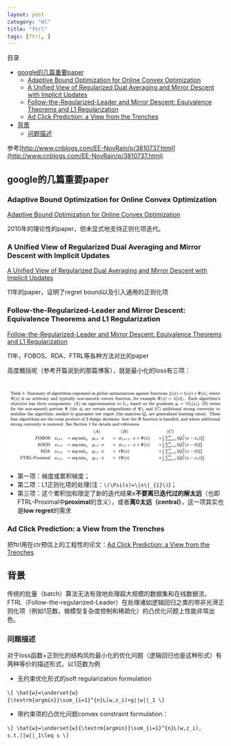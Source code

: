 ```yaml
---
layout: post
category: "ml"
title: "ftrl"
tags: [ftrl, ]
---
```


目录

<!-- TOC -->

- [google的几篇重要paper](#google的几篇重要paper)
    - [Adaptive Bound Optimization for Online Convex Optimization](#adaptive-bound-optimization-for-online-convex-optimization)
    - [A Unified View of Regularized Dual Averaging and Mirror Descent with Implicit Updates](#a-unified-view-of-regularized-dual-averaging-and-mirror-descent-with-implicit-updates)
    - [Follow-the-Regularized-Leader and Mirror Descent: Equivalence Theorems and L1 Regularization](#follow-the-regularized-leader-and-mirror-descent-equivalence-theorems-and-l1-regularization)
    - [Ad Click Prediction: a View from the Trenches](#ad-click-prediction-a-view-from-the-trenches)
- [背景](#背景)
    - [问题描述](#问题描述)

<!-- /TOC -->

参考[http://www.cnblogs.com/EE-NovRain/p/3810737.html](http://www.cnblogs.com/EE-NovRain/p/3810737.html)

## google的几篇重要paper

### Adaptive Bound Optimization for Online Convex Optimization

[Adaptive Bound Optimization for Online Convex Optimization](https://static.googleusercontent.com/media/research.google.com/zh-CN//pubs/archive/36483.pdf)

2010年的理论性的paper，但未显式地支持正则化项迭代。

### A Unified View of Regularized Dual Averaging and Mirror Descent with Implicit Updates

[A Unified View of Regularized Dual Averaging and Mirror Descent with Implicit Updates](https://pdfs.semanticscholar.org/50eb/06a0e58962715393d7adc26318b54521db9b.pdf)

11年的paper，证明了regret bound以及引入通用的正则化项

### Follow-the-Regularized-Leader and Mirror Descent: Equivalence Theorems and L1 Regularization

[Follow-the-Regularized-Leader and Mirror Descent: Equivalence Theorems and L1 Regularization](https://static.googleusercontent.com/media/research.google.com/zh-CN//pubs/archive/37013.pdf)

11年，FOBOS、RDA、FTRL等各种方法对比的paper

高度概括呢（参考开篇说到的那篇博客），就是最小化的loss有三项：

<html>
<br/>
<img src='../assets/ftrl-and-other.png' style='max-height: 300px'/>
<br/>
</html>

+ 第一项：梯度或累积梯度；
+ 第二项：L1正则化项的处理(注：`\(\Psi(x)=\|x\|_{1}\)`)；
+ 第三项：这个累积加和限定了新的迭代结果x**不要离已迭代过的解太远**（也即FTRL-Proximal中**proximal**的含义），或者**离0太远（central）**，这一项其实也是**low regret**的需求

### Ad Click Prediction: a View from the Trenches

把ftrl用在ctr预估上的工程性的论文：[Ad Click Prediction: a View from the Trenches](http://www.eecs.tufts.edu/~dsculley/papers/ad-click-prediction.pdf)


## 背景

传统的批量（batch）算法无法有效地处理超大规模的数据集和在线数据流，FTRL（Follow-the-regularized-Leader）在处理诸如逻辑回归之类的带非光滑正则化项（例如1范数，做模型复杂度控制和稀疏化）的凸优化问题上性能非常出色。

### 问题描述

对于loss函数+正则化的结构风险最小化的优化问题（逻辑回归也是这种形式）有两种等价的描述形式，以1范数为例

+ 无约束优化形式的soft regularization formulation

`\[
\hat{w}=\underset{w}{\textrm{argmin}}\sum_{i=1}^{n}L(w,z_i)+g||w||_1
\]`

+ 带约束项的凸优化问题convex constraint formulation：

`\[
\hat{w}=\underset{w}{\textrm{argmin}}\sum_{i=1}^{n}L(w,z_i), s.t.||w||_1\leq s
\]`
